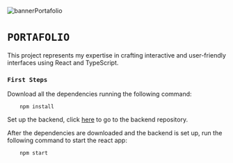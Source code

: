 ![bannerPortafolio](https://github.com/LuAr97/PortafolioFrontend/assets/102659135/80650ef3-90b7-417f-83b6-c8d98f0ba478)
[](https://img.shields.io/badge/react-43A81B)
# `PORTAFOLIO`

This project represents my expertise in crafting interactive and user-friendly interfaces using React and TypeScript.

### `First Steps`

Download all the dependencies running the following command:
```
    npm install
```

Set up the backend, click [here](https://github.com/LuAr97/PortafolioBackend) to go to the backend repository.

After the dependencies are downloaded and the backend is set up, run the following command to start the react app:
```
    npm start
```
